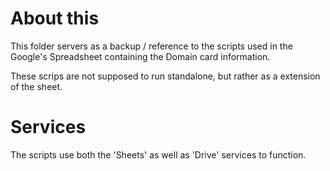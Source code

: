 # About this
This folder servers as a backup / reference to the scripts used in the Google's Spreadsheet containing the Domain card information.

These scrips are not supposed to run standalone, but rather as a extension of the sheet.

# Services
The scripts use both the 'Sheets' as well as 'Drive' services to function.